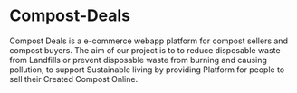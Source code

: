 # Compost-Deals

Compost Deals is a e-commerce webapp platform for compost sellers and compost buyers. The aim of our project is to to reduce disposable waste from Landfills or prevent disposable waste from burning and causing pollution, to support Sustainable living by providing Platform for people to sell their Created Compost Online.
